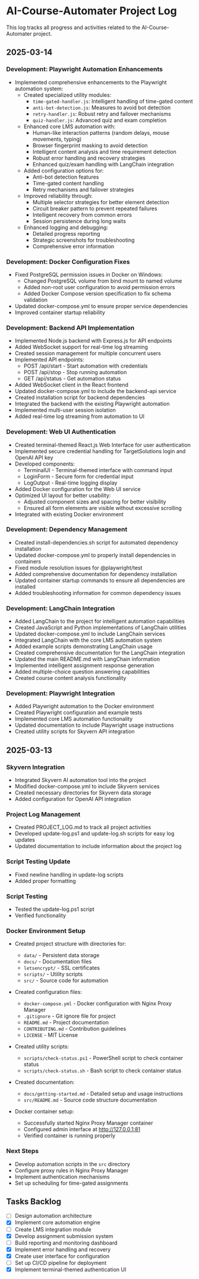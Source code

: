 # AI-Course-Automater Project Log

This log tracks all progress and activities related to the AI-Course-Automater project.

## 2025-03-14

### Development: Playwright Automation Enhancements

- Implemented comprehensive enhancements to the Playwright automation system:
  - Created specialized utility modules:
    - `time-gated-handler.js`: Intelligent handling of time-gated content
    - `anti-bot-detection.js`: Measures to avoid bot detection
    - `retry-handler.js`: Robust retry and failover mechanisms
    - `quiz-handler.js`: Advanced quiz and exam completion
  - Enhanced core LMS automation with:
    - Human-like interaction patterns (random delays, mouse movements, typing)
    - Browser fingerprint masking to avoid detection
    - Intelligent content analysis and time requirement detection
    - Robust error handling and recovery strategies
    - Enhanced quiz/exam handling with LangChain integration
  - Added configuration options for:
    - Anti-bot detection features
    - Time-gated content handling
    - Retry mechanisms and failover strategies
  - Improved reliability through:
    - Multiple selector strategies for better element detection
    - Circuit breaker pattern to prevent repeated failures
    - Intelligent recovery from common errors
    - Session persistence during long waits
  - Enhanced logging and debugging:
    - Detailed progress reporting
    - Strategic screenshots for troubleshooting
    - Comprehensive error information

### Development: Docker Configuration Fixes

- Fixed PostgreSQL permission issues in Docker on Windows:
  - Changed PostgreSQL volume from bind mount to named volume
  - Added non-root user configuration to avoid permission errors
  - Added Docker Compose version specification to fix schema validation
- Updated docker-compose.yml to ensure proper service dependencies
- Improved container startup reliability

### Development: Backend API Implementation

- Implemented Node.js backend with Express.js for API endpoints
- Added WebSocket support for real-time log streaming
- Created session management for multiple concurrent users
- Implemented API endpoints:
  - POST /api/start - Start automation with credentials
  - POST /api/stop - Stop running automation
  - GET /api/status - Get automation status
- Added WebSocket client in the React frontend
- Updated docker-compose.yml to include the backend-api service
- Created installation script for backend dependencies
- Integrated the backend with the existing Playwright automation
- Implemented multi-user session isolation
- Added real-time log streaming from automation to UI

### Development: Web UI Authentication

- Created terminal-themed React.js Web Interface for user authentication
- Implemented secure credential handling for TargetSolutions login and OpenAI API key
- Developed components:
  - TerminalUI - Terminal-themed interface with command input
  - LoginForm - Secure form for credential input
  - LogOutput - Real-time logging display
- Added Docker configuration for the Web UI service
- Optimized UI layout for better usability:
  - Adjusted component sizes and spacing for better visibility
  - Ensured all form elements are visible without excessive scrolling
- Integrated with existing Docker environment

### Development: Dependency Management

- Created install-dependencies.sh script for automated dependency installation
- Updated docker-compose.yml to properly install dependencies in containers
- Fixed module resolution issues for @playwright/test
- Added comprehensive documentation for dependency installation
- Updated container startup commands to ensure all dependencies are installed
- Added troubleshooting information for common dependency issues

### Development: LangChain Integration

- Added LangChain to the project for intelligent automation capabilities
- Created JavaScript and Python implementations of LangChain utilities
- Updated docker-compose.yml to include LangChain services
- Integrated LangChain with the core LMS automation system
- Added example scripts demonstrating LangChain usage
- Created comprehensive documentation for the LangChain integration
- Updated the main README.md with LangChain information
- Implemented intelligent assignment response generation
- Added multiple-choice question answering capabilities
- Created course content analysis functionality

### Development: Playwright Integration

- Added Playwright automation to the Docker environment
- Created Playwright configuration and example tests
- Implemented core LMS automation functionality
- Updated documentation to include Playwright usage instructions
- Created utility scripts for Skyvern API integration

## 2025-03-13

### Skyvern Integration

- Integrated Skyvern AI automation tool into the project
- Modified docker-compose.yml to include Skyvern services
- Created necessary directories for Skyvern data storage
- Added configuration for OpenAI API integration

### Project Log Management

- Created PROJECT_LOG.md to track all project activities
- Developed update-log.ps1 and update-log.sh scripts for easy log updates
- Updated documentation to include information about the project log

### Script Testing Update

- Fixed newline handling in update-log scripts
- Added proper formatting

### Script Testing

- Tested the update-log.ps1 script
- Verified functionality

### Docker Environment Setup

- Created project structure with directories for:
  - `data/` - Persistent data storage
  - `docs/` - Documentation files
  - `letsencrypt/` - SSL certificates
  - `scripts/` - Utility scripts
  - `src/` - Source code for automation

- Created configuration files:
  - `docker-compose.yml` - Docker configuration with Nginx Proxy Manager
  - `.gitignore` - Git ignore file for project
  - `README.md` - Project documentation
  - `CONTRIBUTING.md` - Contribution guidelines
  - `LICENSE` - MIT License

- Created utility scripts:
  - `scripts/check-status.ps1` - PowerShell script to check container status
  - `scripts/check-status.sh` - Bash script to check container status

- Created documentation:
  - `docs/getting-started.md` - Detailed setup and usage instructions
  - `src/README.md` - Source code structure documentation

- Docker container setup:
  - Successfully started Nginx Proxy Manager container
  - Configured admin interface at http://127.0.0.1:81
  - Verified container is running properly

### Next Steps

- Develop automation scripts in the `src` directory
- Configure proxy rules in Nginx Proxy Manager
- Implement authentication mechanisms
- Set up scheduling for time-gated assignments

## Tasks Backlog

- [ ] Design automation architecture
- [x] Implement core automation engine
- [ ] Create LMS integration module
- [x] Develop assignment submission system
- [ ] Build reporting and monitoring dashboard
- [x] Implement error handling and recovery
- [x] Create user interface for configuration
- [ ] Set up CI/CD pipeline for deployment
- [x] Implement terminal-themed authentication UI
